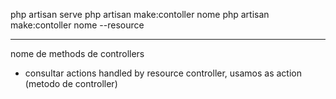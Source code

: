 php artisan serve
php artisan make:contoller nome
php artisan make:contoller nome --resource


---------------

nome de methods de controllers
- consultar actions handled by resource controller, usamos as action (metodo de controller)